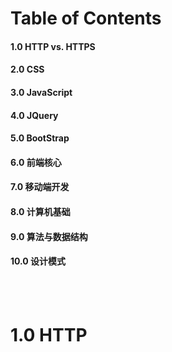 # Table of Contents
#### 1.0 HTTP vs. HTTPS
#### 2.0 CSS
#### 3.0 JavaScript
#### 4.0 JQuery
#### 5.0 BootStrap
#### 6.0 前端核心
#### 7.0 移动端开发
#### 8.0 计算机基础
#### 9.0 算法与数据结构
#### 10.0 设计模式

<br/>  <br/>
# 1.0 HTTP 
